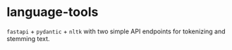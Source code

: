 # language-tools

`fastapi` + `pydantic` + `nltk` with two simple API endpoints for tokenizing and stemming text.